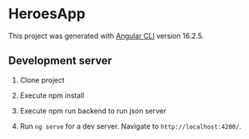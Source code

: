 # HeroesApp

This project was generated with [Angular CLI](https://github.com/angular/angular-cli) version 16.2.5.

## Development server

1. Clone project

2. Execute npm install

3. Execute npm run backend to run json server

4. Run `ng serve` for a dev server. Navigate to `http://localhost:4200/`.

